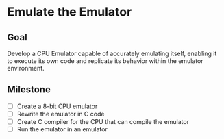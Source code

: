# Emulate the Emulator

## Goal

Develop a CPU Emulator capable of accurately emulating itself, enabling it to execute its own code and replicate its behavior within the emulator environment.

## Milestone

- [ ] Create a 8-bit CPU emulator
- [ ] Rewrite the emulator in C code
- [ ] Create C compiler for the CPU that can compile the emulator
- [ ] Run the emulator in an emulator
